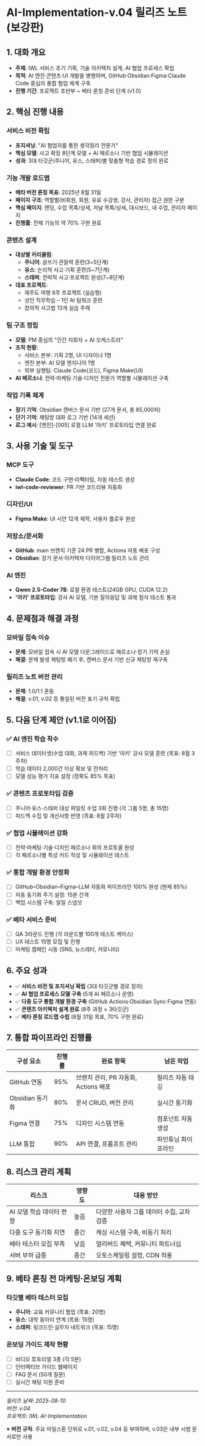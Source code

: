 # AI-Implementation-v.04 릴리즈 노트 (보강판)

## 1. 대화 개요
- **주제**: IWL 서비스 초기 기획, 기술 아키텍처 설계, AI 협업 프로세스 확립
- **목적**: AI 엔진·콘텐츠·UI 개발을 병행하며, GitHub·Obsidian·Figma·Claude Code 중심의 통합 협업 체계 구축
- **진행 기간**: 프로젝트 초반부 ~ 베타 론칭 준비 단계 (v1.0)

## 2. 핵심 진행 내용

### 서비스 비전 확립
- **포지셔닝**: "AI 협업자를 통한 생각정리 전문가"
- **핵심 모델**: 사고 확장 8단계 모델 + AI 페르소나 기반 협업 시뮬레이션
- **성과**: 3대 타깃군(주니어, 유스, 스태퍼)별 맞춤형 학습 경로 정의 완료

### 기능 개발 로드맵
- **베타 버전 론칭 목표**: 2025년 8월 31일
- **페이지 구조**: 역할별(비회원, 회원, 유료 수강생, 강사, 관리자) 접근 권한 구분
- **핵심 페이지**: 랜딩, 수업 목록/상세, 저널 목록/상세, 대시보드, 내 수업, 관리자 페이지
- **진행률**: 전체 기능의 약 70% 구현 완료

### 콘텐츠 설계
- **대상별 커리큘럼**:
  - **주니어**: 글쓰기·관찰력 훈련(3~5단계)
  - **유스**: 논리적 사고·기획 훈련(5~7단계)
  - **스태퍼**: 전략적 사고·프로젝트 완성(7~8단계)
- **대표 프로젝트**:
  - 제주도 여행 8주 프로젝트 (실습형)
  - 성인 직무학습 – 1인 AI 팀워크 훈련
  - 창의적 사고법 13개 실습 주제

### 팀 구조 정립
- **모델**: PM 중심의 "인간 지휘자 + AI 오케스트라"
- **조직 현황**:
  - 서비스 본부: 기획 2명, UI 디자이너 1명
  - 엔진 본부: AI 모델 엔지니어 1명
  - 외부 실행팀: Claude Code(코드), Figma Make(UI)
- **AI 페르소나**: 전략·마케팅·기술·디자인 전문가 역할별 시뮬레이션 구축

### 작업 기록 체계
- **장기 기억**: Obsidian 캔버스 문서 기반 (27개 문서, 총 85,000자)
- **단기 기억**: 채팅방 대화 로그 기반 (14개 세션)
- **로그 예시**: [엔진]-[005] 로컬 LLM '아키' 프로토타입 연결 완료

## 3. 사용 기술 및 도구

### MCP 도구
- **Claude Code**: 코드 구현·리팩터링, 자동 테스트 생성
- **iwl-code-reviewer**: PR 기반 코드리뷰 자동화

### 디자인/UI
- **Figma Make**: UI 시안 12개 제작, 사용자 플로우 완성

### 저장소/문서화
- **GitHub**: main 브랜치 기준 24 PR 병합, Actions 자동 배포 구성
- **Obsidian**: 장기 문서·아키텍처 다이어그램·릴리즈 노트 관리

### AI 엔진
- **Qwen 2.5-Coder 7B**: 로컬 환경 테스트(24GB GPU, CUDA 12.2)
- **'아키' 프로토타입**: 강사 AI 모델, 기본 질의응답 및 과제 첨삭 테스트 통과

## 4. 문제점과 해결 과정

### 모바일 접속 이슈
- **문제**: 모바일 접속 시 AI 모델 다운그레이드로 페르소나·장기 기억 손실
- **해결**: 문제 발생 채팅방 폐기 후, 캔버스 문서 기반 신규 채팅방 재구축

### 릴리즈 노트 버전 관리
- **문제**: 1.0/1.1 혼동
- **해결**: v.01, v.02 등 통일된 버전 표기 규칙 확립

## 5. 다음 단계 제안 (v1.1로 이어짐)

### ✅ AI 엔진 학습 착수
- [ ] 서비스 데이터셋(수업 대화, 과제 피드백) 기반 '아키' 강사 모델 훈련 (목표: 8월 3주차)
- [ ] 학습 데이터 2,000건 이상 확보 및 전처리
- [ ] 모델 성능 평가 지표 설정 (정확도 85% 목표)

### ✅ 콘텐츠 프로토타입 검증
- [ ] 주니어·유스·스태퍼 대상 파일럿 수업 3회 진행 (각 그룹 5명, 총 15명)
- [ ] 피드백 수집 및 개선사항 반영 (목표: 8월 2주차)

### ✅ 협업 시뮬레이션 강화
- [ ] 전략·마케팅·기술·디자인 페르소나 회의 프로토콜 완성
- [ ] 각 페르소나별 특성 카드 작성 및 시뮬레이션 테스트

### ✅ 통합 개발 환경 안정화
- [ ] GitHub–Obsidian–Figma–LLM 자동화 파이프라인 100% 완성 (현재 85%)
- [ ] 자동 동기화 주기 설정: 15분 간격
- [ ] 백업 시스템 구축: 일일 스냅샷

### ✅ 베타 서비스 준비
- [ ] QA 3라운드 진행 (각 라운드별 100개 테스트 케이스)
- [ ] UX 테스트 15명 모집 및 진행
- [ ] 마케팅 캠페인 시동 (SNS, 뉴스레터, 커뮤니티)

## 6. 주요 성과
- ✅ **서비스 비전 및 포지셔닝 확립** (3대 타깃군별 경로 정의)
- ✅ **AI 협업 프로세스 모델 구축** (5개 AI 페르소나 운영)
- ✅ **다중 도구 통합 개발 환경 구축** (GitHub Actions·Obsidian Sync·Figma 연동)
- ✅ **콘텐츠 아키텍처 설계 완료** (8주 과정 × 3타깃군)
- ✅ **베타 론칭 로드맵 수립** (8월 31일 목표, 70% 구현 완료)

## 7. 통합 파이프라인 진행률
| 구성 요소 | 진행률 | 완료 항목 | 남은 작업 |
|---------|--------|---------|----------|
| GitHub 연동 | 95% | 브랜치 관리, PR 자동화, Actions 배포 | 릴리즈 자동 태깅 |
| Obsidian 동기화 | 80% | 문서 CRUD, 버전 관리 | 실시간 동기화 |
| Figma 연결 | 75% | 디자인 시스템 연동 | 컴포넌트 자동 생성 |
| LLM 통합 | 90% | API 연결, 프롬프트 관리 | 파인튜닝 파이프라인 |

## 8. 리스크 관리 계획
| 리스크 | 영향도 | 대응 방안 |
|--------|--------|----------|
| AI 모델 학습 데이터 편향 | 높음 | 다양한 사용자 그룹 데이터 수집, 교차 검증 |
| 다중 도구 동기화 지연 | 중간 | 캐싱 시스템 구축, 비동기 처리 |
| 베타 테스터 모집 부족 | 낮음 | 얼리버드 혜택, 커뮤니티 파트너십 |
| 서버 부하 급증 | 중간 | 오토스케일링 설정, CDN 적용 |

## 9. 베타 론칭 전 마케팅·온보딩 계획

### 타깃별 베타 테스터 모집
- **주니어**: 교육 커뮤니티 협업 (목표: 20명)
- **유스**: 대학 동아리 연계 (목표: 15명)
- **스태퍼**: 링크드인·실무자 네트워크 (목표: 15명)

### 온보딩 가이드 제작 현황
- [ ] 비디오 튜토리얼 3종 (각 5분)
- [ ] 인터랙티브 가이드 웹페이지
- [ ] FAQ 문서 (50개 질문)
- [ ] 실시간 채팅 지원 준비

---
*릴리즈 날짜: 2025-08-10*  
*버전: v.04*  
*프로젝트: IWL AI-Implementation*

※ **버전 규칙**: 주요 마일스톤 단위로 v.01, v.02, v.04 등 부여하며, v.03은 내부 시범 문서로만 사용